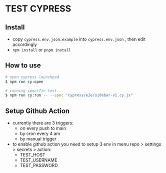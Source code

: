 TEST CYPRESS
============

## Install
- copy `cypress.env.json.example` into `cypress.env.json` , then edit accordingly
- `npm install` or `pnpm install`

## How to use

```sh
# open cypress launchpad
$ npm run cy:open

# running specific test
$ npm run cy:run -- --spec "cypress/e2e/sidebar-v1.cy.js"
```

## Setup Github Action
- currently there are 3 triggers:
  - on every push to main
  - by cron every 4 am
  - by manual trigger
- to enable github action you need to setup 3 env in menu repo > settings > secrets > action:
  - TEST_HOST
  - TEST_USERNAME
  - TEST_PASSWORD
